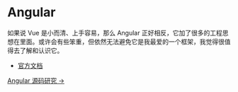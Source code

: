 # Angular

如果说 Vue 是小而清、上手容易，那么 Angular 正好相反，它加了很多的工程思想在里面。或许会有些笨重，但依然无法避免它是我最爱的一个框架，我觉得很值得去了解和认识它。

- [官方文档](https://angular.cn/)

[Angular 源码研究 ->](./deep-into-angular/angular-design-0-prestart.md)